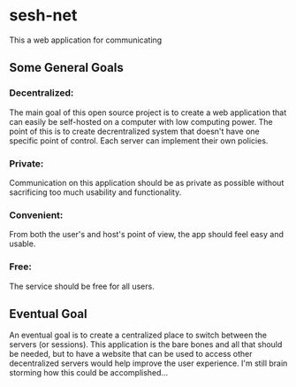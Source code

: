 # sesh-net

This a web application for communicating

## Some General Goals

### Decentralized:
The main goal of this open source project is to create a web application that can easily be self-hosted on a computer with low computing power. The point of this is to create decrentralized system that doesn't have one specific point of control. Each server can implement their own policies.

### Private:
Communication on this application should be as private as possible without sacrificing too much usability and functionality.

### Convenient:
From both the user's and host's point of view, the app should feel easy and usable.

### Free:
The service should be free for all users.

## Eventual Goal

An eventual goal is to create a centralized place to switch between the servers (or sessions).
This application is the bare bones and all that should be needed, but to have a website that can be used to access other decentralized servers would help improve the user experience. I'm still brain storming how this could be accomplished...
